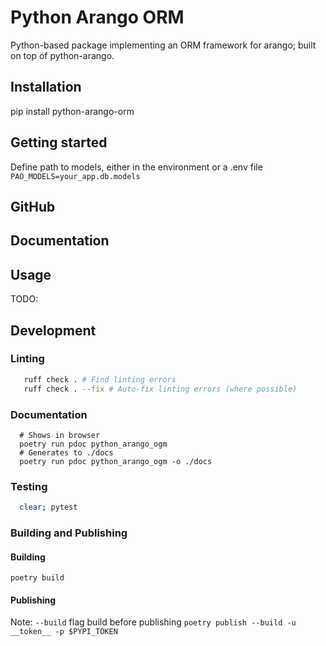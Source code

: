 # Python Arango ORM
Python-based package implementing an ORM framework for arango; built on top of python-arango.

## Installation
pip install python-arango-orm

## Getting started
Define path to models, either in the environment or a .env file 
`PAO_MODELS=your_app.db.models`

## GitHub

## Documentation


## Usage
TODO:

## Development
### Linting
```bash
   ruff check . # Find linting errors
   ruff check . --fix # Auto-fix linting errors (where possible)
```

### Documentation
```
  # Shows in browser
  poetry run pdoc python_arango_ogm
  # Generates to ./docs
  poetry run pdoc python_arango_ogm -o ./docs
```

### Testing
```bash
  clear; pytest
```

### Building and Publishing
#### Building
`poetry build`
#### Publishing
Note: `--build` flag build before publishing
`poetry publish --build -u __token__ -p $PYPI_TOKEN`
